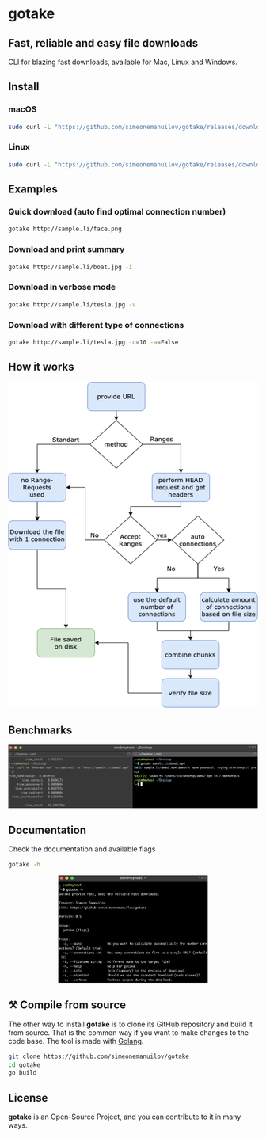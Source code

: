 # gotake

## Fast, reliable and easy file downloads

CLI for blazing fast downloads, available for Mac, Linux and Windows.

## Install

### macOS

```bash
sudo curl -L "https://github.com/simeonemanuilov/gotake/releases/download/0.5/gotake-darwin-x86_64" -o /usr/local/bin/gotake && sudo chmod +x /usr/local/bin/gotake
```

### Linux

```bash
sudo curl -L "https://github.com/simeonemanuilov/gotake/releases/download/0.5/gotake-linux-x86_64" -o /usr/local/bin/gotake && sudo chmod +x /usr/local/bin/gotake
```

## Examples

### Quick download (auto find optimal connection number)

```bash
gotake http://sample.li/face.png
```

### Download and print summary

```bash
gotake http://sample.li/boat.jpg -i
```

### Download in verbose mode

```bash
gotake http://sample.li/tesla.jpg -v
```

### Download with different type of connections

```bash
gotake http://sample.li/tesla.jpg -c=10 -a=False
```

## How it works

<p align="center">
<img src="/docs/images/schema.png" alt="Schema for file downloads with gotake">
</p>

## Benchmarks

<p align="center">
<img src="/docs/images/quick-benchmark.png" alt="Quick Benchmark">
</p>

## Documentation

Check the documentation and available flags

```bash
gotake -h
```

<p align="center">
<img src="/docs/images/documentation.png" alt="gotake Documentation" style="max-width: 60%">
</p>

## ⚒ Compile from source

The other way to install **gotake** is to clone its GitHub repository and build it from source. That is the common way
if you want to make changes to the code base. The tool is made with [Golang](http://golang.bg/).


```bash
git clone https://github.com/simeonemanuilov/gotake
cd gotake
go build
```

## License

**gotake** is an Open-Source Project, and you can contribute to it in many ways. 

